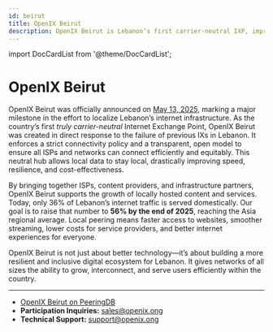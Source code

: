```yaml
---
id: beirut
title: OpenIX Beirut
description: OpenIX Beirut is Lebanon’s first carrier-neutral IXP, improving internet speed, cost, and resilience.
---
```


import DocCardList from '@theme/DocCardList';

# OpenIX Beirut

OpenIX Beirut was officially announced on [May 13, 2025](/messages/IntroducingOpenIXBeirut), marking a major milestone in the effort to localize Lebanon’s internet infrastructure. As the country’s first _truly carrier-neutral_ Internet Exchange Point, OpenIX Beirut was created in direct response to the failure of previous IXs in Lebanon. It enforces a strict connectivity policy and a transparent, open model to ensure all ISPs and networks can connect efficiently and equitably. This neutral hub allows local data to stay local, drastically improving speed, resilience, and cost-effectiveness.

By bringing together ISPs, content providers, and infrastructure partners, OpenIX Beirut supports the growth of locally hosted content and services. Today, only 36% of Lebanon’s internet traffic is served domestically. Our goal is to raise that number to **56% by the end of 2025**, reaching the Asia regional average. Local peering means faster access to websites, smoother streaming, lower costs for service providers, and better internet experiences for everyone.

OpenIX Beirut is not just about better technology—it’s about building a more resilient and inclusive digital ecosystem for Lebanon. It gives networks of all sizes the ability to grow, interconnect, and serve users efficiently within the country.
<DocCardList />

---

- [OpenIX Beirut on PeeringDB](https://www.peeringdb.com/ix/4727)
- **Participation Inquiries:** [sales@openix.ong](mailto:sales@openix.ong)
- **Technical Support:** [support@openix.ong](mailto:support@openix.ong)
